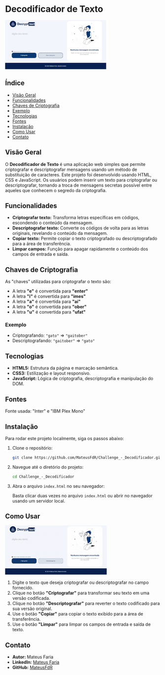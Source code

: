 # Decodificador de Texto

![Imagem do Projeto](/assets/projeto.png)

## Índice

* [Visão Geral](#visão-geral)
* [Funcionalidades](#funcionalidades)
* [Chaves de Criptografia](#chaves-de-criptografia)
* [Exemplo](#exemplo)
* [Tecnologias](#tecnologias)
* [Fontes](#fontes)
* [Instalação](#instalação)
* [Como Usar](#como-usar)
* [Contato](#contato)

## Visão Geral

O **Decodificador de Texto** é uma aplicação web simples que permite criptografar e descriptografar mensagens usando um método de substituição de caracteres. Este projeto foi desenvolvido usando HTML, CSS e JavaScript. Os usuários podem inserir um texto para criptografar ou descriptografar, tornando a troca de mensagens secretas possível entre aqueles que conhecem o segredo da criptografia.

## Funcionalidades

- **Criptografar texto:** Transforma letras específicas em códigos, escondendo o conteúdo da mensagem.
- **Descriptografar texto:** Converte os códigos de volta para as letras originais, revelando o conteúdo da mensagem.
- **Copiar texto:** Permite copiar o texto criptografado ou descriptografado para a área de transferência.
- **Limpar campos:** Função para apagar rapidamente o conteúdo dos campos de entrada e saída.

## Chaves de Criptografia

As "chaves" utilizadas para criptografar o texto são:

- A letra **"e"** é convertida para **"enter"**
- A letra **"i"** é convertida para **"imes"**
- A letra **"a"** é convertida para **"ai"**
- A letra **"o"** é convertida para **"ober"**
- A letra **"u"** é convertida para **"ufat"**

### Exemplo

- Criptografando: `"gato"` => `"gaitober"`
- Descriptografando: `"gaitober"` => `"gato"`

## Tecnologias

- **HTML5:** Estrutura da página e marcação semântica.
- **CSS3:** Estilização e layout responsivo.
- **JavaScript:** Lógica de criptografia, descriptografia e manipulação do DOM.

## Fontes

Fonte usada: "Inter" e "IBM Plex Mono"

## Instalação

Para rodar este projeto localmente, siga os passos abaixo:

1. Clone o repositório:

    ```bash
    git clone https://github.com/MateusFdR/Challenge_-_Decodificador.git
    ```

2. Navegue até o diretório do projeto:

    ```bash
    cd Challenge_-_Decodificador
    ```

3. Abra o arquivo `index.html` no seu navegador:

    Basta clicar duas vezes no arquivo `index.html` ou abrir no navegador usando um servidor local.

## Como Usar

![Gif do Projeto](/assets/funcionalidades.gif)

1. Digite o texto que deseja criptografar ou descriptografar no campo fornecido.
2. Clique no botão **"Criptografar"** para transformar seu texto em uma versão codificada.
3. Clique no botão **"Descriptografar"** para reverter o texto codificado para sua versão original.
4. Use o botão **"Copiar"** para copiar o texto exibido para a área de transferência.
5. Use o botão **"Limpar"** para limpar os campos de entrada e saída de texto.

## Contato

- **Autor:** Mateus Faria
- **LinkedIn:** [Mateus Faria](https://www.linkedin.com/in/mateus-faria-ti/)
- **GitHub:** [MateusFdR](https://github.com/MateusFdR)